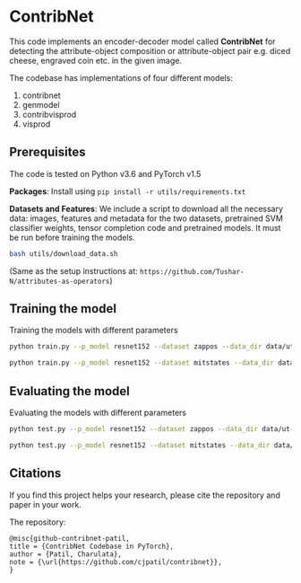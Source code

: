 # ContribNet
This code implements an encoder-decoder model called **ContribNet** for detecting the attribute-object composition or attribute-object pair e.g. diced cheese, engraved coin etc. in  the given image.

<!---![contribnet](https://user-images.githubusercontent.com/63097128/97393718-2d479c80-1909-11eb-8b25-a40ec919d6ee.png) --->

The codebase has implementations of four different models:
1. contribnet
2. genmodel
3. contribvisprod
4. visprod 


## Prerequisites
The code is tested on Python v3.6 and PyTorch v1.5

**Packages**: Install using `pip install -r utils/requirements.txt`

**Datasets and Features**: We include a script to download all the necessary data: images, features and metadata for the two datasets, pretrained SVM classifier weights, tensor completion code and pretrained models. It must be run before training the models.
```bash
bash utils/download_data.sh
```
(Same as the setup instructions at: `https://github.com/Tushar-N/attributes-as-operators`)

## Training the model

Training the models with different parameters
```bash
python train.py --p_model resnet152 --dataset zappos --data_dir data/ut-zap50k --batch_size 128 --lr 1e-4 --max_epochs 600 --glove_init --model genmodel --dropout=0.3 --cv_dir cv/zappos/genmodel
```

```bash
python train.py --p_model resnet152 --dataset mitstates --data_dir data/mit-states --batch_size 128 --lr 1e-4 --max_epochs 600 --glove_init --model contribnet --dropout=0.3 --cv_dir cv/mitstates/contribnet
```

## Evaluating the model
Evaluating the models with different parameters

```bash
python test.py --p_model resnet152 --dataset zappos --data_dir data/ut-zap50k --batch_size 512 --glove_init --model genmodel --dropout=0.3 --load cv/zappos/genmodel/resnet152_ckpt_E_600_At_0.628_O_0.747_Cl_0.462_Op_0.204.t7
```

```bash
python test.py --p_model resnet152 --dataset mitstates --data_dir data/mit-states --batch_size 512 --glove_init --model contribnet --dropout=0.3 --load cv/mitstates/contribnet/resnet152_ckpt_E_600_At_0.188_O_0.227_Cl_0.120_Op_0.114.t7
```

## Citations

If you find this project helps your research, please cite the repository and paper in your work.

The repository:
```
@misc{github-contribnet-patil,
title = {ContribNet Codebase in PyTorch},
author = {Patil, Charulata},
note = {\url{https://github.com/cjpatil/contribnet}},
}
```
